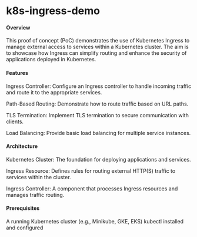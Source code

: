 # k8s-ingress-demo
#### **Overview**

This proof of concept (PoC) demonstrates the use of Kubernetes Ingress to manage external access to services within a Kubernetes cluster. The aim is to showcase how Ingress can simplify routing and enhance the security of applications deployed in Kubernetes.

#### **Features**

Ingress Controller: Configure an Ingress controller to handle incoming traffic and route it to the appropriate services.

Path-Based Routing: Demonstrate how to route traffic based on URL paths.

TLS Termination: Implement TLS termination to secure communication with clients.

Load Balancing: Provide basic load balancing for multiple service instances.

#### **Architecture**

Kubernetes Cluster: The foundation for deploying applications and services.

Ingress Resource: Defines rules for routing external HTTP(S) traffic to services within the cluster.

Ingress Controller: A component that processes Ingress resources and manages traffic routing.

#### **Prerequisites**

A running Kubernetes cluster (e.g., Minikube, GKE, EKS)
kubectl installed and configured
